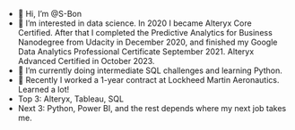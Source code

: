 - 👋 Hi, I’m @S-Bon
- 👀 I’m interested in data science. In 2020 I became Alteryx Core Certified. After that I completed the Predictive Analytics for Business Nanodegree from Udacity in December 2020, and finished my Google Data Analytics Professional Certificate September 2021. Alteryx Advanced Certified in October 2023. 
- 🌱 I’m currently doing intermediate SQL challenges and learning Python. 
- 💞️ Recently I worked a 1-year contract at Lockheed Martin Aeronautics. Learned a lot!
- Top 3: Alteryx, Tableau, SQL
- Next 3: Python, Power BI, and the rest depends where my next job takes me.
  
  
<!---
S-Bon/S-Bon is a ✨ special ✨ repository because its `README.md` (this file) appears on your GitHub profile.
You can click the Preview link to take a look at your changes.
--->
